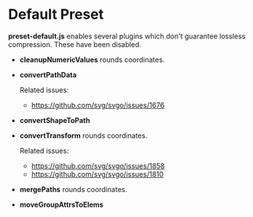 # Default Preset

**preset-default.js** enables several plugins which don't guarantee lossless compression. These have been disabled.

- **cleanupNumericValues** rounds coordinates.
- **convertPathData**

  Related issues:

  - https://github.com/svg/svgo/issues/1676

- **convertShapeToPath**
- **convertTransform** rounds coordinates.

  Related issues:

  - https://github.com/svg/svgo/issues/1858
  - https://github.com/svg/svgo/issues/1810

- **mergePaths** rounds coordinates.
- **moveGroupAttrsToElems**
